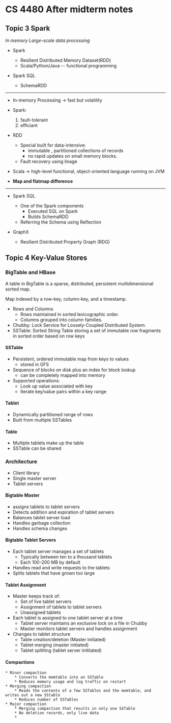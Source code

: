 # CS 4480 After midterm notes

## Topic 3 Spark

_In memory Large-scale data processing_   


* Spark
    * Resilient Distributed Memory Dataset(RDD)
    * Scala/Python/Java -- functional programming

* Spark SQL 
    * SchemaRDD

    
------

* In-memory Processing -> fast but volatility 
* Spark: 
    1. fault-tolerant
    2. efficiant

* RDD
    * Special built for data-intensive:
        * immutable , partitioned collections of records
        * no rapid updates on small memory blocks.
    * Fault recovery using linage

* Scala -> high-level functional, object-oriented language running on JVM
* **Map and flatmap difference**


--------

* Spark SQL
    * One of the Spark components
        * Executed SQL on Spark
        * Builds SchemaRDD 
    * Referring the Schema using Reflection 

* GraphX
    * Resilient Distributed Property Graph (RDG)

    
## Topic 4 Key-Value Stores

### BigTable and HBase

A table in BigTable is a sparse, distributed, persistent multidimensional sorted map.   

Map indexed by a row-key, column-key, and a timestamp.   

* Rows and Columns
    * Rows maintained in sorted lexicographic order. 
    * Columns grouped into column families. 
* Chubby: Lock Service for Loosely-Coupled Distributed System.   
* SSTable: Sorted String Table storing a set of immutable row fragments in sorted order based on row keys


#### SSTable
* Persistent, ordered immutable map from keys to values
    * stored in GFS
* Sequence of blocks on disk plus an index for block lookup
    * can be completely mapped into memory
* Supported operations:
    * Look up value associated with key
    * Iterate key/value pairs within a key range
        
#### Tablet
* Dynamically partitioned range of rows
* Built from multiple SSTables
#### Table
* Multiple tablets make up the table
* SSTable can be shared 

### Architecture
* Client library
* Single master server
* Tablet servers

#### Bigtable Master
* assigns tablets to tablet servers
* Detects addition and expiration of tablet servers
* Balances tablet server load
* Handles garbage collection
* Handles schema changes

#### Bigtable Tablet Servers
* Each tablet server manages a set of tablets
    * Typically between ten to a thousand tablets
    * Each 100-200 MB by default
* Handles read and write requests to the tablets
* Splits tablets that have grown too large

#### Tablet Assignment
* Master keeps track of:
    * Set of live tablet servers
    * Assignment of tablets to tablet servers
    * Unassigned tablets
* Each tablet is assigned to one tablet server at a time
    * Tablet server maintains an exclusive lock on a file in Chubby
    * Master monitors tablet servers and handles assignment
* Changes to tablet structure
    * Table creation/deletion (Master initiated)
    * Tablet merging (master initiated)
    * Tablet splitting (tablet server inititated)
#### Compactions 
    * Minor compaction
        * Converts the memtable into an SSTable
        * Reduces memory usage and log traffic on restart
    * Merging compaction
        * Reads the contents of a few SSTables and the memtable, and writes out a new SStable
        * Reduces number of SSTables
    * Major compaction
        * Merging compaction that results in only one SSTable
        * No deletion records, only live data
        * 

